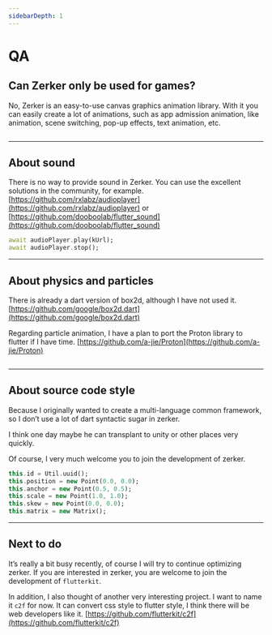 ```yaml
---
sidebarDepth: 1
---
```


# QA

## Can Zerker only be used for games?
No, Zerker is an easy-to-use canvas graphics animation library.
With it you can easily create a lot of animations, such as app admission animation, like animation, scene switching, pop-up effects, text animation, etc.

<img :src="$withBase('/images/wallpaper/01.jpg')" alt="">
<br>
<img :src="$withBase('/images/effect.gif')" alt="">

---

## About sound

There is no way to provide sound in Zerker. You can use the excellent solutions in the community, 
for example.[https://github.com/rxlabz/audioplayer](https://github.com/rxlabz/audioplayer) or [https://github.com/dooboolab/flutter_sound](https://github.com/dooboolab/flutter_sound)
```dart
await audioPlayer.play(kUrl);
await audioPlayer.stop();
```

---

## About physics and particles

There is already a dart version of box2d, although I have not used it.
[https://github.com/google/box2d.dart](https://github.com/google/box2d.dart)

Regarding particle animation, I have a plan to port the Proton library to flutter if I have time. 
[https://github.com/a-jie/Proton](https://github.com/a-jie/Proton)  

<img :src="$withBase('/images/p.png')" alt="">

---

## About source code style

Because I originally wanted to create a multi-language common framework, so I don’t use a lot of dart syntactic sugar in zerker.

I think one day maybe he can transplant to unity or other places very quickly.

Of course, I very much welcome you to join the development of zerker.

```dart
this.id = Util.uuid();
this.position = new Point(0.0, 0.0);
this.anchor = new Point(0.5, 0.5);
this.scale = new Point(1.0, 1.0);
this.skew = new Point(0.0, 0.0);
this.matrix = new Matrix();
```

---

## Next to do

It’s really a bit busy recently, of course I will try to continue optimizing zerker. If you are interested in zerker, you are welcome to join the development of `flutterkit`.

In addition, I also thought of another very interesting project. I want to name it `c2f` for now. It can convert css style to flutter style, I think there will be web developers like it. [https://github.com/flutterkit/c2f](https://github.com/flutterkit/c2f)

<img :src="$withBase('/images/wallpaper/06.jpg')" alt="">

<img :src="$withBase('/images/blank.png')" alt="">